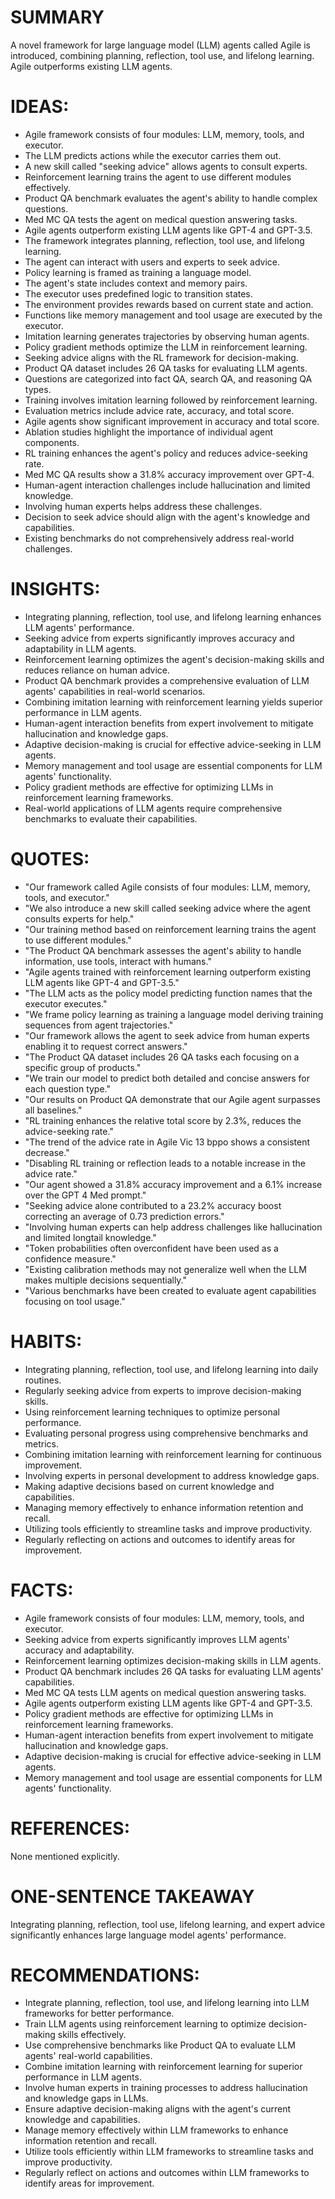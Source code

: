 # SUMMARY
A novel framework for large language model (LLM) agents called Agile is introduced, combining planning, reflection, tool use, and lifelong learning. Agile outperforms existing LLM agents.

# IDEAS:
- Agile framework consists of four modules: LLM, memory, tools, and executor.
- The LLM predicts actions while the executor carries them out.
- A new skill called "seeking advice" allows agents to consult experts.
- Reinforcement learning trains the agent to use different modules effectively.
- Product QA benchmark evaluates the agent's ability to handle complex questions.
- Med MC QA tests the agent on medical question answering tasks.
- Agile agents outperform existing LLM agents like GPT-4 and GPT-3.5.
- The framework integrates planning, reflection, tool use, and lifelong learning.
- The agent can interact with users and experts to seek advice.
- Policy learning is framed as training a language model.
- The agent's state includes context and memory pairs.
- The executor uses predefined logic to transition states.
- The environment provides rewards based on current state and action.
- Functions like memory management and tool usage are executed by the executor.
- Imitation learning generates trajectories by observing human agents.
- Policy gradient methods optimize the LLM in reinforcement learning.
- Seeking advice aligns with the RL framework for decision-making.
- Product QA dataset includes 26 QA tasks for evaluating LLM agents.
- Questions are categorized into fact QA, search QA, and reasoning QA types.
- Training involves imitation learning followed by reinforcement learning.
- Evaluation metrics include advice rate, accuracy, and total score.
- Agile agents show significant improvement in accuracy and total score.
- Ablation studies highlight the importance of individual agent components.
- RL training enhances the agent's policy and reduces advice-seeking rate.
- Med MC QA results show a 31.8% accuracy improvement over GPT-4.
- Human-agent interaction challenges include hallucination and limited knowledge.
- Involving human experts helps address these challenges.
- Decision to seek advice should align with the agent's knowledge and capabilities.
- Existing benchmarks do not comprehensively address real-world challenges.

# INSIGHTS:
- Integrating planning, reflection, tool use, and lifelong learning enhances LLM agents' performance.
- Seeking advice from experts significantly improves accuracy and adaptability in LLM agents.
- Reinforcement learning optimizes the agent's decision-making skills and reduces reliance on human advice.
- Product QA benchmark provides a comprehensive evaluation of LLM agents' capabilities in real-world scenarios.
- Combining imitation learning with reinforcement learning yields superior performance in LLM agents.
- Human-agent interaction benefits from expert involvement to mitigate hallucination and knowledge gaps.
- Adaptive decision-making is crucial for effective advice-seeking in LLM agents.
- Memory management and tool usage are essential components for LLM agents' functionality.
- Policy gradient methods are effective for optimizing LLMs in reinforcement learning frameworks.
- Real-world applications of LLM agents require comprehensive benchmarks to evaluate their capabilities.

# QUOTES:
- "Our framework called Agile consists of four modules: LLM, memory, tools, and executor."
- "We also introduce a new skill called seeking advice where the agent consults experts for help."
- "Our training method based on reinforcement learning trains the agent to use different modules."
- "The Product QA benchmark assesses the agent's ability to handle information, use tools, interact with humans."
- "Agile agents trained with reinforcement learning outperform existing LLM agents like GPT-4 and GPT-3.5."
- "The LLM acts as the policy model predicting function names that the executor executes."
- "We frame policy learning as training a language model deriving training sequences from agent trajectories."
- "Our framework allows the agent to seek advice from human experts enabling it to request correct answers."
- "The Product QA dataset includes 26 QA tasks each focusing on a specific group of products."
- "We train our model to predict both detailed and concise answers for each question type."
- "Our results on Product QA demonstrate that our Agile agent surpasses all baselines."
- "RL training enhances the relative total score by 2.3%, reduces the advice-seeking rate."
- "The trend of the advice rate in Agile Vic 13 bppo shows a consistent decrease."
- "Disabling RL training or reflection leads to a notable increase in the advice rate."
- "Our agent showed a 31.8% accuracy improvement and a 6.1% increase over the GPT 4 Med prompt."
- "Seeking advice alone contributed to a 23.2% accuracy boost correcting an average of 0.73 prediction errors."
- "Involving human experts can help address challenges like hallucination and limited longtail knowledge."
- "Token probabilities often overconfident have been used as a confidence measure."
- "Existing calibration methods may not generalize well when the LLM makes multiple decisions sequentially."
- "Various benchmarks have been created to evaluate agent capabilities focusing on tool usage."

# HABITS:
- Integrating planning, reflection, tool use, and lifelong learning into daily routines.
- Regularly seeking advice from experts to improve decision-making skills.
- Using reinforcement learning techniques to optimize personal performance.
- Evaluating personal progress using comprehensive benchmarks and metrics.
- Combining imitation learning with reinforcement learning for continuous improvement.
- Involving experts in personal development to address knowledge gaps.
- Making adaptive decisions based on current knowledge and capabilities.
- Managing memory effectively to enhance information retention and recall.
- Utilizing tools efficiently to streamline tasks and improve productivity.
- Regularly reflecting on actions and outcomes to identify areas for improvement.

# FACTS:
- Agile framework consists of four modules: LLM, memory, tools, and executor.
- Seeking advice from experts significantly improves LLM agents' accuracy and adaptability.
- Reinforcement learning optimizes decision-making skills in LLM agents.
- Product QA benchmark includes 26 QA tasks for evaluating LLM agents' capabilities.
- Med MC QA tests LLM agents on medical question answering tasks.
- Agile agents outperform existing LLM agents like GPT-4 and GPT-3.5.
- Policy gradient methods are effective for optimizing LLMs in reinforcement learning frameworks.
- Human-agent interaction benefits from expert involvement to mitigate hallucination and knowledge gaps.
- Adaptive decision-making is crucial for effective advice-seeking in LLM agents.
- Memory management and tool usage are essential components for LLM agents' functionality.

# REFERENCES:
None mentioned explicitly.

# ONE-SENTENCE TAKEAWAY
Integrating planning, reflection, tool use, lifelong learning, and expert advice significantly enhances large language model agents' performance.

# RECOMMENDATIONS:
- Integrate planning, reflection, tool use, and lifelong learning into LLM frameworks for better performance.
- Train LLM agents using reinforcement learning to optimize decision-making skills effectively.
- Use comprehensive benchmarks like Product QA to evaluate LLM agents' real-world capabilities.
- Combine imitation learning with reinforcement learning for superior performance in LLM agents.
- Involve human experts in training processes to address hallucination and knowledge gaps in LLMs.
- Ensure adaptive decision-making aligns with the agent's current knowledge and capabilities.
- Manage memory effectively within LLM frameworks to enhance information retention and recall.
- Utilize tools efficiently within LLM frameworks to streamline tasks and improve productivity.
- Regularly reflect on actions and outcomes within LLM frameworks to identify areas for improvement.